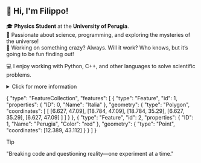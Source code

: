 ## 👋 Hi, I'm Filippo!

🎓 **Physics Student** at the **University of Perugia**.  
🔭 Passionate about science, programming, and exploring the mysteries of the universe!  
🔬 Working on something crazy? Always. Will it work? Who knows, but it’s going to be fun finding out!  

💻 I enjoy working with Python, C++, and other languages to solve scientific problems.

<details>
  <summary>Click for more information</summary>
  <ul>
    <li>Nothing</li>
    <li>Nothing</li>
    <li>Nothing</li>
  </ul>
</details>

{
  "type": "FeatureCollection",
  "features": [
    {
      "type": "Feature",
      "id": 1,
      "properties": {
        "ID": 0,
        "Name": "Italia"
      },
      "geometry": {
        "type": "Polygon",
        "coordinates": [
          [
              [6.627, 47.09],
              [18.784, 47.09],
              [18.784, 35.29],
              [6.627, 35.29],
              [6.627, 47.09]
          ]
        ]
      }
    },
    {
      "type": "Feature",
      "id": 2,
      "properties": {
        "ID": 1,
        "Name": "Perugia",
        "Color": "red"
      },
      "geometry": {
        "type": "Point",
        "coordinates": [12.389, 43.112]
      }
    }
  ]
}


> [!TIP]
> "Breaking code and questioning reality—one experiment at a time."
<!--
**filippo-tintori/filippo-tintori** is a ✨ _special_ ✨ repository because its `README.md` (this file) appears on your GitHub profile.

Here are some ideas to get you started:

- 🔭 I’m currently working on ...
- 🌱 I’m currently learning ...
- 👯 I’m looking to collaborate on ...
- 🤔 I’m looking for help with ...
- 💬 Ask me about ...
- 📫 How to reach me: ...
- 😄 Pronouns: ...
- ⚡ Fun fact: ...
-->
